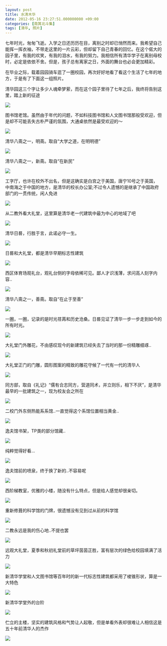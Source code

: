 ```yaml
---
layout: post
title: 水清木华
date: 2012-05-16 23:27:51.000000000 +09:00
categories: [南箕北斗集]
tags: [清华, 照片]
---
```


七年时光，匆匆飞逝。入学之日还历历在目，离别之时却已悄然而来。我希望自己能挥一挥衣袖，不带走这里的一片云彩，但却留下自己青春的回忆。在这个偌大的园子里，有我的欢笑，有我的泪水，有我的努力。我相信所有清华学子在离别母校时，必定是依依不舍。但是，孩子总有离家之日，外面的舞台也必会更加精彩。

在毕业之际，载着园园骑车逛了一圈校园，再次好好地看了看这个生活了七年的地方，于是有了下面这一组照片。


清华园这三个字让多少人魂牵梦萦，而在这个园子里待了七年之后，我终将告别这里，踏上新的征途

![](/assets/images/2012/tsinghua-1.jpg)

图书馆老馆。虽然由于年代的问题，不如科技图书馆和人文图书馆那般受欢迎，但是却不可能丢失古朴严谨的氛围，大通桌依然是最受欢迎的～

![](/assets/images/2012/tsinghua-2.jpg)

清华八斋之一，明斋。取自“大学之道，在明明德”

![](/assets/images/2012/tsinghua-3.jpg)

清华八斋之一，新斋。取自“在新民”

![](/assets/images/2012/tsinghua-4.jpg)

工字厅，也许在校外不出名，但是这确实是白宫之于美国，唐宁10号之于英国，中南海之于中国的地方，是清华的校长办公室;不过令人遗憾的是继承了中国政府部门的一贯传统，闲人免进

![](/assets/images/2012/tsinghua-5.jpg)

从二教外看大礼堂，这里算是清华老一代建筑中最为中心的地域了吧

![](/assets/images/2012/tsinghua-6.jpg)

清华日晷，行胜于言，此诺必守一生。

![](/assets/images/2012/tsinghua-7.jpg)

日晷和大礼堂，都是清华早期标志性建筑

![](/assets/images/2012/tsinghua-8.jpg)

西区体育场观礼台，观礼台侧的字母依稀可见。鄙人才识浅薄，求问高人刻字内容..

![](/assets/images/2012/tsinghua-9.jpg)

清华八斋之一，善斋。取自“在止于至善”

![](/assets/images/2012/tsinghua-10.jpg)

一圈，一圈，记录的是时光荏苒和历史沧桑。日晷见证了清华一步一步走到如今的所有时光。

![](/assets/images/2012/tsinghua-11.jpg)

大礼堂门外雕花，不由感叹现今的新建筑已经失去了当时的那一份精雕细琢..

![](/assets/images/2012/tsinghua-12.jpg)

大礼堂正门的门雕，圆形图案的精致的雕花守候了一代有一代的清华人

![](/assets/images/2012/tsinghua-13.jpg)

同方部，取自《礼记》“儒有合志同方，营道同术，并立则乐，相下不厌”，是清华最早的一批建筑之一，现为校友会之所在

![](/assets/images/2012/tsinghua-14.jpg)

二校门外东侧热能系系馆..一直觉得这个系馆位置相当黄金..

![](/assets/images/2012/tsinghua-15.jpg)

逸夫馆书架，TP类的部分馆藏..

![](/assets/images/2012/tsinghua-16.jpg)

纯粹觉得好看...

![](/assets/images/2012/tsinghua-17.jpg)

逸夫馆前的喷泉，终于换了新的..不容易呢

![](/assets/images/2012/tsinghua-18.jpg)

西阶梯教室，优雅的小楼，随没有什么特点，但是给人感觉却很亲切。

![](/assets/images/2012/tsinghua-19.jpg)

重新修葺的科学馆的门牌，很遗憾没有见到过从前的科学馆

![](/assets/images/2012/tsinghua-20.jpg)

二教永远是我的伤心地..不提也罢

![](/assets/images/2012/tsinghua-21.jpg)

远观大礼堂，夏季和秋初礼堂前的草坪茵茵正胜，富有层次的绿色给校园填满了活力

![](/assets/images/2012/tsinghua-22.jpg)

新清华学堂和人文图书馆等百年时的新一代标志性建筑都采用了棱锥形状，算是一大特色

![](/assets/images/2012/tsinghua-23.jpg)

新清华学堂外的台阶

![](/assets/images/2012/tsinghua-24.jpg)

伫立的主楼，坚实的建筑风格和气势让人起敬，但是单看外表却很难让人相信这是五十年前清华人的杰作

![](/assets/images/2012/tsinghua-25.jpg)
